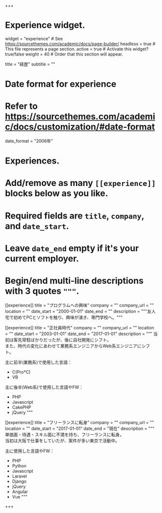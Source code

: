 +++
# Experience widget.
widget = "experience"  # See https://sourcethemes.com/academic/docs/page-builder/
headless = true  # This file represents a page section.
active = true  # Activate this widget? true/false
weight = 40  # Order that this section will appear.

title = "経歴"
subtitle = ""

# Date format for experience
#   Refer to https://sourcethemes.com/academic/docs/customization/#date-format
date_format = "2006年"

# Experiences.
#   Add/remove as many `[[experience]]` blocks below as you like.
#   Required fields are `title`, `company`, and `date_start`.
#   Leave `date_end` empty if it's your current employer.
#   Begin/end multi-line descriptions with 3 quotes `"""`.

[[experience]]
  title = "プログラムへの興味"
  company = ""
  company_url = ""
  location = ""
  date_start = "2000-01-01"
  date_end = ""
  description = """友人宅で初めてPCとソフトを触り、興味が湧き、専門学校へ。"""

[[experience]]
  title = "正社員時代"
  company = ""
  company_url = ""
  location = ""
  date_start = "2003-01-01"
  date_end = "2017-01-01"
  description = """
  当初は客先常駐ばかりだったが、後に自社開発にシフト。  
  また、時代の変化にあわせて業務系エンジニアからWeb系エンジニアにシフト。
      
  主に前半(業務系)で使用した言語：
  * C(Pro*C)
  * VB

  主に後半(Web系)で使用した言語やFW：
  * PHP
  * Javascript
  * CakePHP
  * jQuery
  """

[[experience]]
  title = "フリーランスに転身"
  company = ""
  company_url = ""
  location = ""
  date_start = "2017-01-01"
  date_end = "現在"
  description = """
  単価面・待遇・スキル面に不満を持ち、フリーランスに転身。  
  当初は大阪で仕事をしていたが、案件が多い東京で活動中。
      
  主に使用した言語やFW：
  * PHP
  * Python
  * Javascript 
  * Laravel
  * Django
  * jQuery
  * Angular
  * Vue
  """



+++

